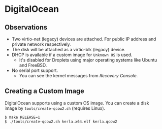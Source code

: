 # DigitalOcean

## Observations

- Two virtio-net (legacy) devices are attached. For public IP address and private network respectively.
- The disk will be attached as a virtio-blk (legacy) device.
- DHCP is available if a custom image for `Unknown OS` is used.
  - It's disabled for Droplets using major operating systems like Ubuntu and FreeBSD.
- No serial port support.
  - You can see the kernel messages from *Recovery Console*.

## Creating a Custom Image

DigitalOcean supports using a custom OS image. You can create a disk image
by `tools/create-qcow2.sh` (requires Linux).

```
$ make RELEASE=1
$ ./tools/create-qcow2.sh kerla.x64.elf kerla.qcow2
```
